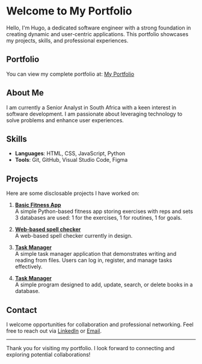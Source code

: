 # Welcome to My Portfolio

Hello, I'm Hugo, a dedicated software engineer with a strong foundation in creating dynamic and user-centric applications. This portfolio showcases my projects, skills, and professional experiences.

## Portfolio

You can view my complete portfolio at: [My Portfolio](https://HugoBrlw.github.io/HugoBrlw)

## About Me

I am currently a Senior Analyst in South Africa with a keen interest in software development. I am passionate about leveraging technology to solve problems and enhance user experiences.

## Skills

- **Languages**: HTML, CSS, JavaScript, Python
- **Tools**: Git, GitHub, Visual Studio Code, Figma

## Projects

Here are some disclosable projects I have worked on:

1. **[Basic Fitness App](https://github.com/HugoBrlw/Basic-Fitness-App)**  
   A simple Python-based fitness app storing exercises with reps and sets 3 databases are used: 1 for the exercises, 1 for routines, 1 for goals.

2. **[Web-based spell checker](https://github.com/HugoBrlw/spell_checker)**  
   A web-based spell checker currently in design.

3. **[Task Manager](https://github.com/HugoBrlw/Task-Manager)**  
   A simple task manager application that demonstrates writing and reading from files. Users can log in, register, and manage tasks effectively.

4. **[Task Manager](https://github.com/HugoBrlw/Task-Manager)**  
   A simple program designed to add, update, search, or delete books in a database.


## Contact

I welcome opportunities for collaboration and professional networking. Feel free to reach out via [LinkedIn](https://www.linkedin.com/in/hugo-barlow-a102151b0/) or [Email](mailto:hugobrlw@gmail.com).

---

Thank you for visiting my portfolio. I look forward to connecting and exploring potential collaborations!
